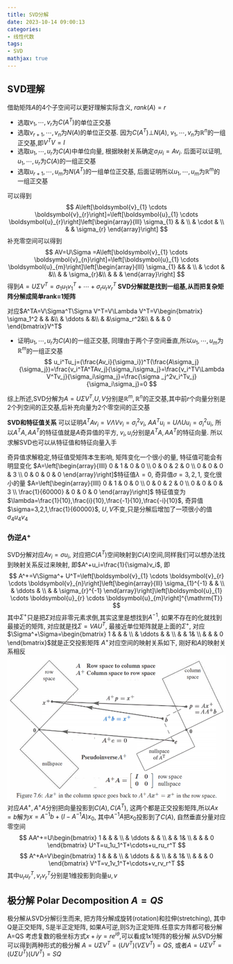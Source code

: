 ```yaml
---
title: SVD分解
date: 2023-10-14 09:00:13
categories:
- 线性代数
tags:
- SVD
mathjax: true
---
```


## SVD理解
借助矩阵$A$的4个子空间可以更好理解实际含义, $rank(A)=r$
- 选取$v_1,\cdots,v_r$为$C(A^T)$的单位正交基
- 选取$v_{r+1},\cdots,v_n$为$N(A)$的单位正交基. 因为$C(A^T)\bot N(A)$, $v_1,\cdots,v_n$为$\mathbb{R}^n$的一组正交基,即$V^TV=I$
- 选取$u_1,\cdots,u_r$为$C(A)$中单位向量, 根据映射关系确定$\sigma_i u_i=Av_i$. 后面可以证明, $u_1,\cdots,u_r$为$C(A)$的一组正交基
- 选取$u_{r+1},\cdots,u_m$为$N(A^T)$的一组单位正交基, 后面证明所以$u_1,\cdots,u_m$为$\mathbb{R}^m$的一组正交基

可以得到
$$
A\left[\boldsymbol{v}_{1} \cdots \boldsymbol{v}_{r}\right]=\left[\boldsymbol{u}_{1} \cdots \boldsymbol{u}_{r}\right]\left[\begin{array}{lll}
\sigma_{1} & & \\
& \cdot & \\
& & \sigma_{r}
\end{array}\right]
$$
补充零空间可以得到
$$
AV=U\Sigma =A\left[\boldsymbol{v}_{1} \cdots \boldsymbol{v}_{n}\right]=\left[\boldsymbol{u}_{1} \cdots \boldsymbol{u}_{m}\right]\left[\begin{array}{lll}
\sigma_{1} && & \\
& \cdot & &\\
& & \sigma_{r}&\\
& & &
\end{array}\right]
$$
得到$A=U\Sigma V^T=\sigma_{1}u_1v_1^T+\cdots+\sigma_{r}u_rv_r^T$
**SVD分解就是找到一组基,从而把复杂矩阵分解成简单rank=1矩阵**

对应$A^TA=V\Sigma^T\Sigma V^T=V\Lambda V^T=V\begin{bmatrix}
\sigma_1^2  &  & &\\
  & \ddots  & &\\
  &  &\sigma_r^2&\\
& & & 0
\end{bmatrix}V^T$
- 证明$u_1,\cdots,u_r$为$C(A)$的一组正交基, 同理由于两个子空间垂直,所以$u_1,\cdots,u_m$为$\mathbb{R}^m$的一组正交基
$$
u_i^Tu_j=(\frac{Av_i}{\sigma_i})^T(\frac{A\sigma_j}{\sigma_j})=\frac{v_i^TA^TAv_j}{\sigma_i\sigma_j}=\frac{v_i^TV\Lambda V^Tv_j}{\sigma_i\sigma_j}=\frac{\sigma _j^2v_i^Tv_j}{\sigma_i\sigma_j}=0
$$

综上所述,SVD分解为$A=U\Sigma V^T$,$U,V$分别是$\mathbb{R}^m, \mathbb{R}^n$的正交基,其中前$r$个向量分别是2个列空间的正交基,后补充向量为2个零空间的正交基

**SVD和特征值关系**
可以证明$A^TAv_i=V\Lambda Vv_i=\sigma _i^2v_i$, $AA^Tu_i=U\Lambda Uu_i=\sigma _i^2u_i$, 所以$A^TA,AA^T$的特征值就是$A$奇异值的平方, $v_i,u_i$分别是$A^TA,AA^T$的特征向量. 所以求解SVD也可以从特征值和特征向量入手

奇异值求解稳定,特征值受矩阵本生影响, 矩阵变化一个很小的量, 特征值可能会有明显变化
$A=\left[\begin{array}{llll}
0 & 1 & 0 & 0 \\
0 & 0 & 2 & 0 \\
0 & 0 & 0 & 3 \\
0 & 0 & 0 & 0
\end{array}\right]$特征值$\lambda = 0$, 奇异值$\sigma =3,2,1$, 变化很小的量
$A=\left[\begin{array}{llll}
0 & 1 & 0 & 0 \\
0 & 0 & 2 & 0 \\
0 & 0 & 0 & 3 \\
\frac{1}{60000} & 0 & 0 & 0
\end{array}\right]$ 特征值变为$\lambda=\frac{1}{10},\frac{i}{10},\frac{-1}{10},\frac{-i}{10}$, 奇异值$\sigma=3,2,1,\frac{1}{60000}$, $U,V$不变,只是分解后增加了一项很小的值$\sigma_4u_4v_4$

### 伪逆$A^+$
SVD分解对应$Av_i=\sigma u_i$, 对应把$C(A^T)$空间映射到$C(A)$空间,同样我们可以想办法找到映射关系反过来映射, 即$A^+u_i=\frac{1}{\sigma}v_i$, 即
$$
A^+=V\Sigma^+ U^T=\left[\boldsymbol{v}_{1} \cdots \boldsymbol{v}_{r} \cdots \boldsymbol{v}_{n}\right]\left[\begin{array}{lll}
\sigma_{1}^{-1} & & \\
& \ddots & \\
& & \sigma_{r}^{-1}
\end{array}\right]\left[\boldsymbol{u}_{1} \cdots \boldsymbol{u}_{r} \cdots \boldsymbol{u}_{m}\right]^{\mathrm{T}}
$$
其中$\Sigma^+$只是把$\Sigma$对应非零元素求倒,其实这里是想找到$A^{-1}$, 如果不存在的化就找到最接近的矩阵, 对应就是找$\Sigma=VAU^T$, 最接近单位矩阵就是上面的$\Sigma^+$, 对应$\Sigma^+\Sigma=\begin{bmatrix}
1  &  &  & \\
  &  \ddots &  & \\
  &  &  1& \\
  &  &  & 0
\end{bmatrix}$就是正交投影矩阵
$A^+$对应空间的映射关系如下, 刚好和$A$的映射关系相反
![伪逆](SVD分解/SVDPinv.png)
对应$AA^+,A^+A$分别把向量投影到$C(A), C(A^T)$, 这两个都是正交投影矩阵,所以$Ax=b$解为$x=A^{-1}b+(I-A^{-1}A)x_0$, 其中$A^{-1}A$把$x_0$投影到了$C(A)$, 自然垂直分量对应零空间
$$
AA^+=U\begin{bmatrix}
1  &  &  & \\
  &  \ddots &  & \\
  &  &  1& \\
  &  &  & 0
\end{bmatrix} U^T=u_1u_1^T+\cdots+u_ru_r^T
$$
$$
A^+A=V\begin{bmatrix}
1  &  &  & \\
  &  \ddots &  & \\
  &  &  1& \\
  &  &  & 0
\end{bmatrix} V^T=v_1v_1^T+\cdots+v_rv_r^T
$$
其中$u_ru_r^T, v_rv_r^T$分别是1维投影到向量$u,v$

## 极分解 Polar Decomposition $A = QS$
极分解从SVD分解衍生而来, 把方阵分解成旋转(rotation)和拉伸(stretching), 其中Q是正交矩阵, S是半正定矩阵, 如果A可逆,则S为正定矩阵.任意实方阵都可极分解A=QS
考虑复数的极坐标方式$x+iy=re^{i\theta}$,可以看成1x1矩阵的极分解
从SVD分解可以得到两种形式的极分解
$A=U\Sigma V^T=(UV^T)(V\Sigma V^T)=QS$, 或者$A=U\Sigma V^T=(U\Sigma U^T)(UV^T)=SQ$